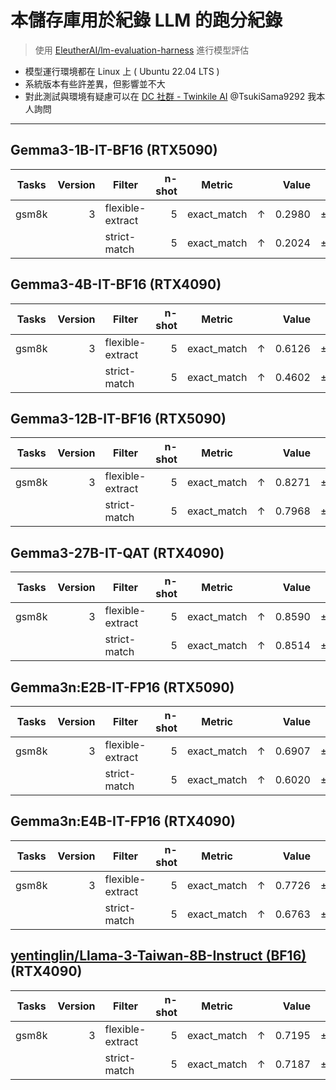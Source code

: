 # 本儲存庫用於紀錄 LLM 的跑分紀錄

> 使用 [EleutherAI/lm-evaluation-harness](https://github.com/EleutherAI/lm-evaluation-harness/tree/3bc7cc8a72c66bac8d5b830cb3ccec9a5f691b12) 進行模型評估

- 模型運行環境都在 Linux 上 ( Ubuntu 22.04 LTS )
- 系統版本有些許差異，但影響並不大
- 對此測試與環境有疑慮可以在 [DC 社群 - Twinkile AI](https://discord.gg/dXEn965KZy) @TsukiSama9292 我本人詢問

---

## Gemma3-1B-IT-BF16 (RTX5090)

|Tasks|Version|     Filter     |n-shot|  Metric   |   |Value |   |Stderr|
|-----|------:|----------------|-----:|-----------|---|-----:|---|-----:|
|gsm8k|      3|flexible-extract|     5|exact_match|↑  |0.2980|±  |0.0126|
|     |       |strict-match    |     5|exact_match|↑  |0.2024|±  |0.0111|

## Gemma3-4B-IT-BF16 (RTX4090)

|Tasks|Version|     Filter     |n-shot|  Metric   |   |Value |   |Stderr|
|-----|------:|----------------|-----:|-----------|---|-----:|---|-----:|
|gsm8k|      3|flexible-extract|     5|exact_match|↑  |0.6126|±  |0.0134|
|     |       |strict-match    |     5|exact_match|↑  |0.4602|±  |0.0137|

## Gemma3-12B-IT-BF16 (RTX5090)

|Tasks|Version|     Filter     |n-shot|  Metric   |   |Value |   |Stderr|
|-----|------:|----------------|-----:|-----------|---|-----:|---|-----:|
|gsm8k|      3|flexible-extract|     5|exact_match|↑  |0.8271|±  |0.0104|
|     |       |strict-match    |     5|exact_match|↑  |0.7968|±  |0.0111|

## Gemma3-27B-IT-QAT (RTX4090)

|Tasks|Version|     Filter     |n-shot|  Metric   |   |Value |   |Stderr|
|-----|------:|----------------|-----:|-----------|---|-----:|---|-----:|
|gsm8k|      3|flexible-extract|     5|exact_match|↑  |0.8590|±  |0.0096|
|     |       |strict-match    |     5|exact_match|↑  |0.8514|±  |0.0098|

## Gemma3n:E2B-IT-FP16 (RTX5090)

|Tasks|Version|     Filter     |n-shot|  Metric   |   |Value |   |Stderr|
|-----|------:|----------------|-----:|-----------|---|-----:|---|-----:|
|gsm8k|      3|flexible-extract|     5|exact_match|↑  |0.6907|±  |0.0127|
|     |       |strict-match    |     5|exact_match|↑  |0.6020|±  |0.0135|

## Gemma3n:E4B-IT-FP16 (RTX4090)

|Tasks|Version|     Filter     |n-shot|  Metric   |   |Value |   |Stderr|
|-----|------:|----------------|-----:|-----------|---|-----:|---|-----:|
|gsm8k|      3|flexible-extract|     5|exact_match|↑  |0.7726|±  |0.0115|
|     |       |strict-match    |     5|exact_match|↑  |0.6763|±  |0.0129|

## [yentinglin/Llama-3-Taiwan-8B-Instruct (BF16)](https://huggingface.co/yentinglin/Llama-3-Taiwan-8B-Instruct) (RTX4090)

|Tasks|Version|     Filter     |n-shot|  Metric   |   |Value |   |Stderr|
|-----|------:|----------------|-----:|-----------|---|-----:|---|-----:|
|gsm8k|      3|flexible-extract|     5|exact_match|↑  |0.7195|±  |0.0124|
|     |       |strict-match    |     5|exact_match|↑  |0.7187|±  |0.0124|